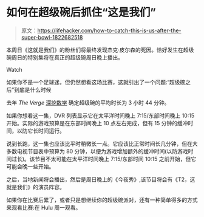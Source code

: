 # 如何在超级碗后抓住“这是我们”

> 原文：<https://lifehacker.com/how-to-catch-this-is-us-after-the-super-bowl-1822682518>

本周日《这就是我们》的粉丝们将最终发现杰克·皮尔森的死因。恰好发生在超级碗周日的特别集将在真正的超级碗周日晚上播出。

Watch

如果你不是一个足球迷，但仍然想看这场比赛，这就引出了一个问题:“超级碗之后”到底是什么时候

去年 *The Verge* [深挖数学](https://www.theverge.com/2017/2/4/14403598/how-long-is-the-super-bowl) 确定超级碗的平均时长为 3 小时 44 分钟。

如果你想看这一集，DVR 列表显示它在太平洋时间晚上 7:15/东部时间晚上 10:15 开始。实际的游戏预算是在东部时间晚上 10 点左右完成，但有 15 分钟的缓冲时间，以防它长时间运行。

说到长跑，这一集也应该比平时稍微长一点。它应该比正常时间长几分钟，但在大多数电视节目表中预算为 80 分钟，以便为游戏增加额外的缓冲时间(以防游戏时间过长)。该节目不太可能在太平洋时间晚上 7:15/东部时间 10:15 之前开始，但它可能会晚一些开始。

之后，当地新闻将会播出，然后是周日晚上的《今夜秀》,该节目将会有《T2，这就是我们》的演员阵容。

如果你在比赛后累了，或者只是想继续你的超级碗派对，还有一种简单得多的方式来观看比赛:在 Hulu 周一观看。